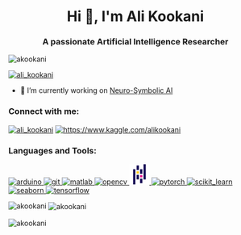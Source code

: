 <h1 align="center">Hi 👋, I'm Ali Kookani</h1>
<h3 align="center">A passionate Artificial Intelligence Researcher</h3>

<p align="left"> <img src="https://komarev.com/ghpvc/?username=akookani&label=Profile%20views&color=0e75b6&style=flat" alt="akookani" /> </p>

<p align="left"> <a href="https://twitter.com/ali_kookani" target="blank"><img src="https://img.shields.io/twitter/follow/ali_kookani?logo=twitter&style=for-the-badge" alt="ali_kookani" /></a> </p>

- 🔭 I’m currently working on [Neuro-Symbolic AI](https://github.com/AKookani/NLR)

<h3 align="left">Connect with me:</h3>
<p align="left">
<a href="https://twitter.com/ali_kookani" target="blank"><img align="center" src="https://raw.githubusercontent.com/rahuldkjain/github-profile-readme-generator/master/src/images/icons/Social/twitter.svg" alt="ali_kookani" height="30" width="40" /></a>
<a href="https://kaggle.com/https://www.kaggle.com/alikookani" target="blank"><img align="center" src="https://raw.githubusercontent.com/rahuldkjain/github-profile-readme-generator/master/src/images/icons/Social/kaggle.svg" alt="https://www.kaggle.com/alikookani" height="30" width="40" /></a>
</p>

<h3 align="left">Languages and Tools:</h3>
<p align="left"> <a href="https://www.arduino.cc/" target="_blank" rel="noreferrer"> <img src="https://cdn.worldvectorlogo.com/logos/arduino-1.svg" alt="arduino" width="40" height="40"/> </a> <a href="https://git-scm.com/" target="_blank" rel="noreferrer"> <img src="https://www.vectorlogo.zone/logos/git-scm/git-scm-icon.svg" alt="git" width="40" height="40"/> </a> <a href="https://www.mathworks.com/" target="_blank" rel="noreferrer"> <img src="https://upload.wikimedia.org/wikipedia/commons/2/21/Matlab_Logo.png" alt="matlab" width="40" height="40"/> </a> <a href="https://opencv.org/" target="_blank" rel="noreferrer"> <img src="https://www.vectorlogo.zone/logos/opencv/opencv-icon.svg" alt="opencv" width="40" height="40"/> </a> <a href="https://pandas.pydata.org/" target="_blank" rel="noreferrer"> <img src="https://raw.githubusercontent.com/devicons/devicon/2ae2a900d2f041da66e950e4d48052658d850630/icons/pandas/pandas-original.svg" alt="pandas" width="40" height="40"/> </a> <a href="https://pytorch.org/" target="_blank" rel="noreferrer"> <img src="https://www.vectorlogo.zone/logos/pytorch/pytorch-icon.svg" alt="pytorch" width="40" height="40"/> </a> <a href="https://scikit-learn.org/" target="_blank" rel="noreferrer"> <img src="https://upload.wikimedia.org/wikipedia/commons/0/05/Scikit_learn_logo_small.svg" alt="scikit_learn" width="40" height="40"/> </a> <a href="https://seaborn.pydata.org/" target="_blank" rel="noreferrer"> <img src="https://seaborn.pydata.org/_images/logo-mark-lightbg.svg" alt="seaborn" width="40" height="40"/> </a> <a href="https://www.tensorflow.org" target="_blank" rel="noreferrer"> <img src="https://www.vectorlogo.zone/logos/tensorflow/tensorflow-icon.svg" alt="tensorflow" width="40" height="40"/> </a> </p>

<p><img align="left" src="https://github-readme-stats.vercel.app/api/top-langs?username=akookani&show_icons=true&locale=en&layout=compact" alt="akookani" /></p>

<p>&nbsp;<img align="center" src="https://github-readme-stats.vercel.app/api?username=akookani&show_icons=true&locale=en" alt="akookani" /></p>

<p><img align="center" src="https://github-readme-streak-stats.herokuapp.com/?user=akookani&" alt="akookani" /></p>
